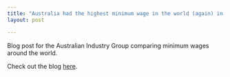 ```yaml
---
title: "Australia had the highest minimum wage in the world (again) in 2020"
layout: post

---
```


Blog post for the Australian Industry Group comparing minimum wages around the world.

Check out the blog [here][here-web].

[here-web]: https://www.aigroup.com.au/news/blogs/2021/australia-had-the-highest-minimum-wage-in-the-world-again-in-2020/
